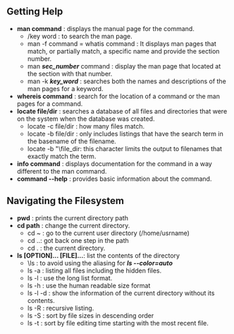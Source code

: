 ## Getting Help
* **man command** : displays the manual page for the command.
  * /key word : to search the man page.
  * man -f command = whatis command :  It displays man pages that match, or partially match, a specific name and provide the section number.
  * man _**sec_number**_ command : display the man page that located at the section with that number.
  * man -k _**key_word**_ : searches both the names and descriptions of the man pages for a keyword. 
* **whereis command**  : search for the location of a command or the man pages for a command.
* **locate file/dir**  : searches a database of all files and directories that were on the system when the database was created.
  * locate -c file/dir : how many files match.
  * locate -b file/dir : only includes listings that have the search term in the basename of the filename.
  * locate -b "\file_dir: this character limits the output to filenames that exactly match the term. 
* **info command** : displays documentation for the command in a way different to the man command.
* **command --help** : provides basic information about the command.
## Navigating the Filesystem
* **pwd** : prints the current directory path
* **cd path** : change the current directory.
  * cd ~ : go to the current user directory (/home/usrname)
  * cd ..: got back one step in the path
  * cd . : the current directory.
* **ls [OPTION]... [FILE]...**: list the contents of the directory
  * \ls : to avoid using the aliasing for _**ls --color=auto**_
  * ls -a : listing all files including the hidden files.
  * ls -l : use the long list format.
  * ls -h : use the human readable size format
  * ls -l -d : show the information of the current directory without its contents.
  * ls -R : recursive listing.
  * ls -S : sort by file sizes in descending order
  * ls -t : sort by file editing time starting with the most recent file.
